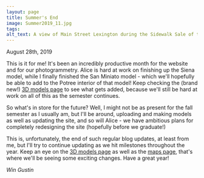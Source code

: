 ```yaml
---
layout: page
title: Summer's End
image: Summer2019_11.jpg
tags:
alt_text: A view of Main Street Lexington during the Sidewalk Sale of the last weekend. Plenty of tents and crafts abound!
---
```

August 28th, 2019

This is it for me! It's been an incredibly productive month for the website and for our photogrammetry. Alice is hard at work on finishing up the Siena model, while I finally finished the San Miniato model - which we'll hopefully be able to add to the Potree interior of that model! <!-- more -->Keep checking the (brand new!) [3D models page](/3d_models.html) to see what gets added, because we'll still be hard at work on all of this as the semester continues.

So what's in store for the future? Well, I might not be as present for the fall semester as I usually am, but I'll be around, uploading and making models as well as updating the site, and so will Alice - we have ambitious plans for completely redesigning the site (hopefully before we graduate!)

This is, unfortunately, the end of such regular blog updates, at least from me, but I'll try to continue updating as we hit milestones throughout the year. Keep an eye on the [3D models page](/3d_models.html) as well as the [maps page](/maps.html), that's where we'll be seeing some exciting changes. Have a great year!

*Win Gustin*
